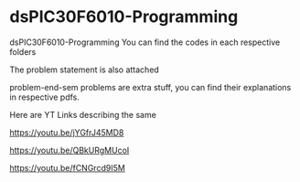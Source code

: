 # dsPIC30F6010-Programming
dsPIC30F6010-Programming
You can find the codes in each respective folders

The problem statement is also attached

problem-end-sem problems are extra stuff, you can find their explanations in respective pdfs.

Here are YT Links describing the same

https://youtu.be/jYGfrJ45MD8

https://youtu.be/QBkURgMUcoI

https://youtu.be/fCNGrcd9I5M
